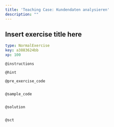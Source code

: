 ```yaml
---
title: 'Teaching Case: Kundendaten analysieren'
description: ""
---
```


## Insert exercise title here

```yaml
type: NormalExercise
key: a3883624bb
xp: 100
```



`@instructions`


`@hint`


`@pre_exercise_code`
```{r}

```

`@sample_code`
```{r}

```

`@solution`
```{r}

```

`@sct`
```{r}

```
